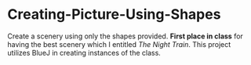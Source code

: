 # Creating-Picture-Using-Shapes

Create a scenery using only the shapes provided. <b>First place in class</b> for having the best scenery which I entitled <i>The Night Train</i>. This project utilizes BlueJ in creating instances of the class.

